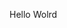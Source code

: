 Hello Wolrd
































































































































































































































































































































































































































































































































































































































































































































































































































































































































































































































































































































































































































































































































































































































































































































































































































































































































































































































































































































































































































































































































































































































































































































































































































































































































































































































































































































































































































